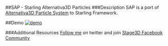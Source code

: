##SAP - Starling Alternativa3D Particles
###Description
SAP is a port of [Alternativa3D Particle System](https://github.com/AlternativaPlatform/Alternativa3D/tree/master/src/alternativa/engine3d/effects) to Starling Framework.

##Demo
[![demo](https://dl.dropboxusercontent.com/u/123272146/sap/screen.png)](http://bit.ly/1BLd9w3)

###Additional Resources
[Follow me](https://twitter.com/UnknownFlasher) on twitter and join [Stage3D Facebook Community](https://www.facebook.com/groups/stage3d/)